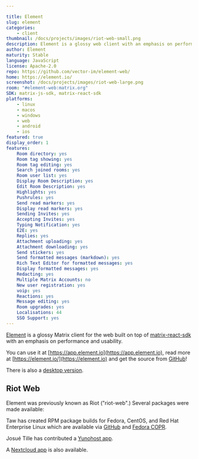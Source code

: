 ```yaml
---

title: Element
slug: element
categories:
    - client
thumbnail: /docs/projects/images/riot-web-small.png
description: Element is a glossy web client with an emphasis on performance and usability
author: Element
maturity: Stable
language: JavaScript
license: Apache-2.0
repo: https://github.com/vector-im/element-web/
home: https://element.io/
screenshot: /docs/projects/images/riot-web-large.png
room: "#element-web:matrix.org"
SDK: matrix-js-sdk, matrix-react-sdk
platforms:
    - linux
    - macos
    - windows
    - web
    - android
    - ios
featured: true
display_order: 1
features:
    Room directory: yes
    Room tag showing: yes
    Room tag editing: yes
    Search joined rooms: yes
    Room user list: yes
    Display Room Description: yes
    Edit Room Description: yes
    Highlights: yes
    Pushrules: yes
    Send read markers: yes
    Display read markers: yes
    Sending Invites: yes
    Accepting Invites: yes
    Typing Notification: yes
    E2E: yes
    Replies: yes
    Attachment uploading: yes
    Attachment downloading: yes
    Send stickers: yes
    Send formatted messages (markdown): yes
    Rich Text Editor for formatted messages: yes
    Display formatted messages: yes
    Redacting: yes
    Multiple Matrix Accounts: no
    New user registration: yes
    voip: yes
    Reactions: yes
    Message editing: yes
    Room upgrades: yes
    Localisations: 44
    SSO Support: yes
---
```


[Element](https://element.io) is a glossy Matrix client for the web built on top of [matrix-react-sdk](https://matrix.org/docs/projects/sdk/matrix.org-react-sdk.html) with an emphasis on performance and usability.

You can use it at [https://app.element.io](https://app.element.io), read more at [https://element.io/](https://element.io) and get the source from [GitHub](https://github.com/vector-im/element-web)!

There is also a [desktop version](https://element.io/get-started).

## Riot Web

Element was previously known as Riot ("riot-web".) Several packages were made available:

Taw has created RPM package builds for Fedora, CentOS, and Red Hat Enterprise Linux which are available via [GitHub](https://github.com/taw00/element-rpm/) and [Fedora COPR](https://copr.fedorainfracloud.org/coprs/taw/element/).

Josué Tille has contributed a [Yunohost app](https://github.com/Josue-T/riot_ynh).

A [Nextcloud app](https://github.com/gary-kim/riotchat) is also available.
